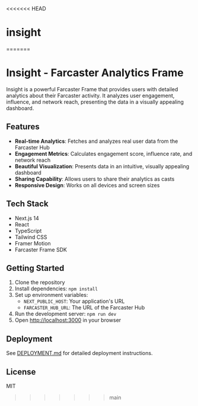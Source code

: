 <<<<<<< HEAD
# insight
=======
# Insight - Farcaster Analytics Frame

Insight is a powerful Farcaster Frame that provides users with detailed analytics about their Farcaster activity. It analyzes user engagement, influence, and network reach, presenting the data in a visually appealing dashboard.

## Features

- **Real-time Analytics**: Fetches and analyzes real user data from the Farcaster Hub
- **Engagement Metrics**: Calculates engagement score, influence rate, and network reach
- **Beautiful Visualization**: Presents data in an intuitive, visually appealing dashboard
- **Sharing Capability**: Allows users to share their analytics as casts
- **Responsive Design**: Works on all devices and screen sizes

## Tech Stack

- Next.js 14
- React
- TypeScript
- Tailwind CSS
- Framer Motion
- Farcaster Frame SDK

## Getting Started

1. Clone the repository
2. Install dependencies: `npm install`
3. Set up environment variables:
   - `NEXT_PUBLIC_HOST`: Your application's URL
   - `FARCASTER_HUB_URL`: The URL of the Farcaster Hub
4. Run the development server: `npm run dev`
5. Open [http://localhost:3000](http://localhost:3000) in your browser

## Deployment

See [DEPLOYMENT.md](./DEPLOYMENT.md) for detailed deployment instructions.

## License

MIT

>>>>>>> main
